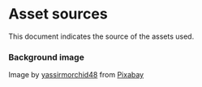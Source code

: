 # Asset sources
This document indicates the source of the assets used.

### Background image
Image by [yassirmorchid48][1] from [Pixabay][2]

[1]: https://pixabay.com/users/yassirmorchid48-10205061/?utm_source=link-attribution&amp;utm_medium=referral&amp;utm_campaign=image&amp;utm_content=6008188
[2]: https://pixabay.com/?utm_source=link-attribution&amp;utm_medium=referral&amp;utm_campaign=image&amp;utm_content=6008188